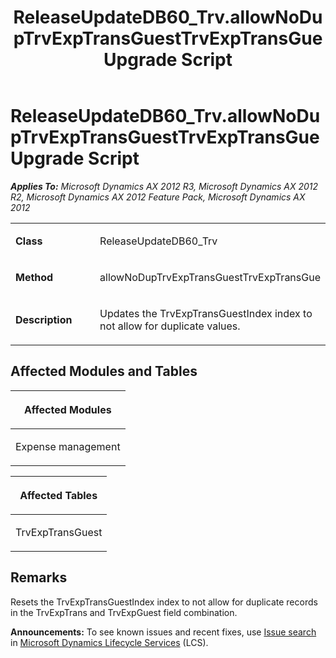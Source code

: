 ﻿---
title: ReleaseUpdateDB60_Trv.allowNoDupTrvExpTransGuestTrvExpTransGue Upgrade Script
TOCTitle: ReleaseUpdateDB60_Trv.allowNoDupTrvExpTransGuestTrvExpTransGue Upgrade Script
ms:assetid: dcc3883c-d89b-3c36-4187-e436e0c58df8
ms:mtpsurl: https://msdn.microsoft.com/en-us/library/JJ737198(v=AX.60)
ms:contentKeyID: 49711641
ms.date: 05/18/2015
mtps_version: v=AX.60
---

# ReleaseUpdateDB60\_Trv.allowNoDupTrvExpTransGuestTrvExpTransGue Upgrade Script 


_**Applies To:** Microsoft Dynamics AX 2012 R3, Microsoft Dynamics AX 2012 R2, Microsoft Dynamics AX 2012 Feature Pack, Microsoft Dynamics AX 2012_

<table>
<colgroup>
<col style="width: 50%" />
<col style="width: 50%" />
</colgroup>
<tbody>
<tr class="odd">
<td><p><strong>Class</strong></p></td>
<td><p>ReleaseUpdateDB60_Trv</p></td>
</tr>
<tr class="even">
<td><p><strong>Method</strong></p></td>
<td><p>allowNoDupTrvExpTransGuestTrvExpTransGue</p></td>
</tr>
<tr class="odd">
<td><p><strong>Description</strong></p></td>
<td><p>Updates the TrvExpTransGuestIndex index to not allow for duplicate values.</p></td>
</tr>
</tbody>
</table>


## Affected Modules and Tables

<table>
<colgroup>
<col style="width: 100%" />
</colgroup>
<thead>
<tr class="header">
<th><p>Affected Modules</p></th>
</tr>
</thead>
<tbody>
<tr class="odd">
<td><p>Expense management</p></td>
</tr>
</tbody>
</table>


<table>
<colgroup>
<col style="width: 100%" />
</colgroup>
<thead>
<tr class="header">
<th><p>Affected Tables</p></th>
</tr>
</thead>
<tbody>
<tr class="odd">
<td><p>TrvExpTransGuest</p></td>
</tr>
</tbody>
</table>


## Remarks

Resets the TrvExpTransGuestIndex index to not allow for duplicate records in the TrvExpTrans and TrvExpGuest field combination.

  
**Announcements:** To see known issues and recent fixes, use [Issue search](http://go.microsoft.com/fwlink/?linkid=389258) in [Microsoft Dynamics Lifecycle Services](http://go.microsoft.com/fwlink/?linkid=306505) (LCS).

